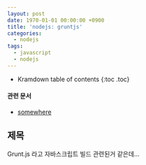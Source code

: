 ```yaml
---
layout: post
date: 1970-01-01 00:00:00 +0900
title: 'nodejs: gruntjs'
categories:
  - nodejs
tags:
  - javascript
  - nodejs
---
```


* Kramdown table of contents
{:toc .toc}

#### 관련 문서

- [somewhere](/somewhere)

## 제목

Grunt.js 라고 자바스크립트 빌드 관련된거 같은데...
